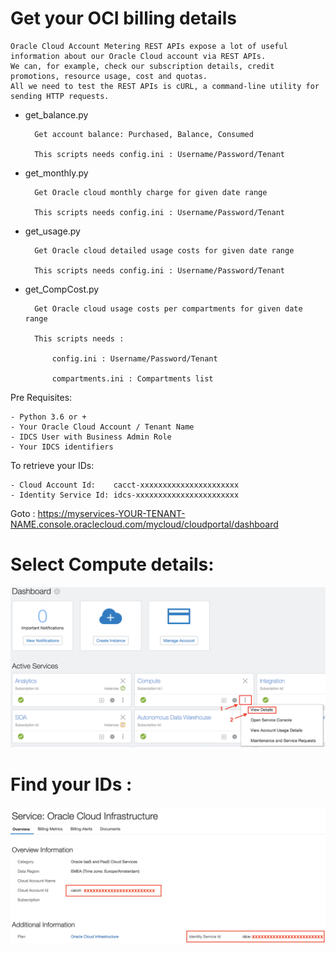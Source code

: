 # Get your OCI billing details

    Oracle Cloud Account Metering REST APIs expose a lot of useful information about our Oracle Cloud account via REST APIs. 
    We can, for example, check our subscription details, credit promotions, resource usage, cost and quotas. 
    All we need to test the REST APIs is cURL, a command-line utility for sending HTTP requests. 


- get_balance.py

        Get account balance: Purchased, Balance, Consumed

        This scripts needs config.ini : Username/Password/Tenant

- get_monthly.py

        Get Oracle cloud monthly charge for given date range

        This scripts needs config.ini : Username/Password/Tenant

- get_usage.py

        Get Oracle cloud detailed usage costs for given date range

        This scripts needs config.ini : Username/Password/Tenant

- get_CompCost.py

        Get Oracle cloud usage costs per compartments for given date range

        This scripts needs :

            config.ini : Username/Password/Tenant

            compartments.ini : Compartments list


Pre Requisites:

    - Python 3.6 or +
    - Your Oracle Cloud Account / Tenant Name
    - IDCS User with Business Admin Role
    - Your IDCS identifiers

To retrieve your IDs:

    - Cloud Account Id:    cacct-xxxxxxxxxxxxxxxxxxxxxx
    - Identity Service Id: idcs-xxxxxxxxxxxxxxxxxxxxxxx

Goto :
https://myservices-YOUR-TENANT-NAME.console.oraclecloud.com/mycloud/cloudportal/dashboard

# Select Compute details:
![](./images/dashboard.png)

# Find your IDs :
![](./images/IDs.png)
